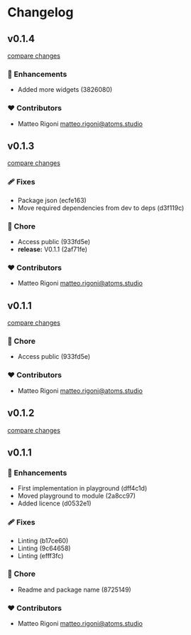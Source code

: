 # Changelog


## v0.1.4

[compare changes](https://undefined/undefined/compare/v0.1.3...v0.1.4)

### 🚀 Enhancements

- Added more widgets (3826080)

### ❤️ Contributors

- Matteo Rigoni <matteo.rigoni@atoms.studio>

## v0.1.3

[compare changes](https://undefined/undefined/compare/v0.1.2...v0.1.3)

### 🩹 Fixes

- Package json (ecfe163)
- Move required dependencies from dev to deps (d3f119c)

### 🏡 Chore

- Access public (933fd5e)
- **release:** V0.1.1 (2af71fe)

### ❤️ Contributors

- Matteo Rigoni <matteo.rigoni@atoms.studio>

## v0.1.1

[compare changes](https://undefined/undefined/compare/v0.1.2...v0.1.1)

### 🏡 Chore

- Access public (933fd5e)

### ❤️ Contributors

- Matteo Rigoni <matteo.rigoni@atoms.studio>

## v0.1.2

[compare changes](https://undefined/undefined/compare/v0.1.1...v0.1.2)

## v0.1.1


### 🚀 Enhancements

- First implementation in playground (dff4c1d)
- Moved playground to module (2a8cc97)
- Added licence (d0532e1)

### 🩹 Fixes

- Linting (b17ce60)
- Linting (9c64658)
- Linting (efff3fc)

### 🏡 Chore

- Readme and package name (8725149)

### ❤️ Contributors

- Matteo Rigoni <matteo.rigoni@atoms.studio>

